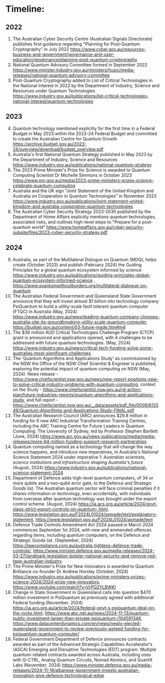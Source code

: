 # Timeline:

## 2022
1. The Australian Cyber Security Centre (Australian Signals Directorate) publishes first guidance regarding "Planning for Post-Quantum Cryptography" in July 2022 https://www.cyber.gov.au/resources-business-and-government/governance-and-user-education/governance/planning-post-quantum-cryptography
2. National Quantum Advisory Committee formed in September 2022 https://www.minister.industry.gov.au/ministers/husic/media-releases/national-quantum-advisory-committee
3. Post-Quantum Cryptography added to List of Critical Technologies in the National Interest in 2022 by the Department of Industry, Science and Resources under Quantum Technologies https://www.industry.gov.au/publications/list-critical-technologies-national-interest/quantum-technologies

## 2023
4. Quantum technology mentioned explicitly for the first time in a Federal Budget in May 2023 within the 2023-24 Federal Budget and committed to create the Australian Centre for Quantum Growth https://archive.budget.gov.au/2023-24/overview/download/budget_overview.pdf
5. Australia's first National Quantum Strategy published in May 2023 by the Department of Industry, Science and Resources https://www.industry.gov.au/publications/national-quantum-strategy
6. The 2023 Prime Minister's Prize for Science is awarded to Quantum Computing Scientist Dr Michelle Simmons in October 2023 https://www.pm.gov.au/media/2023-prime-ministers-prizes-science-celebrate-quantum-computing
7. Australia and the UK sign "Joint Statement of the United Kingdom and Australia on Cooperation in Quantum Technologies" in November 2023 https://www.industry.gov.au/publications/joint-statement-united-kingdom-and-australia-cooperation-quantum-technologies
8. The Australian Cyber Security Strategy 2023-2030 published by the Department of Home Affairs explicitly mentions quantum technologies, associated risks, and outlines high-level steps to "Prepare for a post-quantum world" https://www.homeaffairs.gov.au/cyber-security-subsite/files/2023-cyber-security-strategy.pdf

## 2024
9. Australia, as part of the Multilateral Dialogue on Quantum (MDQ), helps create (October 2023) and publish (February 2024) the Guiding Principles for a global quantum ecosystem informed by science https://www.industry.gov.au/publications/guiding-principles-global-quantum-ecosystem-informed-science , https://www.quantumwithoutborders.org/multilateral-dialogue-on-quantum
10. The Australian Federal Government and Queensland State Government announce that they will invest almost $1 billion into technology company PsiQuantum to build a utility-scale fault tolerant quantum computer (FTQC) in Australia (May, 2024) https://www.industry.gov.au/news/leading-quantum-company-chooses-australia-site-its-groundbreaking-utility-scale-quantum-computer, https://budget.gov.au/content/03-future-made.htm#m4
11. The $36 million AUD Critical Technologies Challenge Program (CTCP) grant is announced and applications opened, with 4 challenges to be addressed with future quantum technologies. (May, 2024) https://www.industry.gov.au/news/critical-tech-funding-solve-some-australias-most-significant-challenges
12. The 'Quantum Algorithms and Applications Study' as commissioned by the NSW the Office of the NSW Chief Scientist & Engineer is published, exploring the potential impact of quantum computing on NSW (May, 2024). News release - https://www.chiefscientist.nsw.gov.au/news/new-report-positions-nsw-to-solve-critical-industry-problems-with-quantum-computing, context on the Study - https://www.chiefscientist.nsw.gov.au/rd-action-plan/future-industries-reports/quantum-algorithms-and-applications-study, and full report - https://www.chiefscientist.nsw.gov.au/__data/assets/pdf_file/0009/612549/Quantum-Algorithms-and-Applications-Study-FINAL.pdf
13. The Australian Research Council (ARC) announces $29.8 million in funding for 6 new ARC Industrial Transformation Training Centres, including the ARC Training Centre for Future Leaders in Quantum Computing: The University of Sydney, led by Professor Stephen Bartlett (June, 2024) https://www.arc.gov.au/news-publications/media/media-releases/more-64-million-funding-support-research-partnerships
14. Quantum computing named as a technology that will change the way science happens, and introduce new imperatives, in Australia's National Science Statement 2024 under imperative 1: *Australian scientists, science institutions and infrastructure shaping Australia's future* (August, 2024) https://www.industry.gov.au/publications/national-science-statement-2024
15. Department of Defence adds high-level quantum computers, of 34 or more qubits and a two-qubit error gate, to the Defence and Strategic Goods list. The Australian quantum sector will face criminal penalties if it shares information or technology, even accidentally, with individuals from overseas after quantum technology was brought under the export control scheme. (August, 2024) https://ia.acs.org.au/article/2024/govt-slaps-strict-export-controls-on-quantum-.html, https://www.legislation.gov.au/F2024L01024/asmade/text/explanatory-statement, https://www.legislation.gov.au/F2024L01024/asmade/text
16. Defence Trade Controls Amendment Act 2024 passed in March 2024 commences September 1st 2024, with new and ammended offences regarding items, including quantum computers, on the Defence and Strategic Goods list. (September, 2024) https://lawcompliance.com.au/australia-tightens-defence-trade-controls/, https://www.minister.defence.gov.au/media-releases/2024-03-27/landmark-legislation-bolster-national-security-and-remove-red-tape-australian-industry
17. The Prime Minister's Prize for New Innovators is awarded to Quantum Brilliance co-founder Dr Andrew Horsley (October, 2024) https://www.industry.gov.au/publications/prime-ministers-prizes-science-2024/2024-prize-new-innovators, https://www.youtube.com/watch?v=VrPQ2YLBWKI
18. Change in State Government in Queensland calls into question $470 million investment in PsiQuantum as previously agreed with additional Federal funding (November, 2024) https://ia.acs.org.au/article/2024/federal-govt-s-psiquantum-deal-on-the-rocks.html, https://www.abc.net.au/news/2024-11-13/quantum-public-investment-larger-than-private-psiquantum-/104591346, https://www.datacenterdynamics.com/en/news/newly-elected-queensland-government-to-review-previously-agreed-funding-for-psiquantum-quantum-computer/
19. Federal Government Department of Defence announces contracts awarded as part of the Advanced Strategic Capabilities Accelerator’s (ASCA) Emerging and Disruptive Technologies (EDT) program. Multiple quantum-related contracts awarded across Australia, including ones with Q-CTRL, Analog Quantum Circuits, Nomad Atomics, and QuantX Labs (November, 2024) https://www.minister.defence.gov.au/media-releases/2024-11-18/albanese-government-invests-australian-innovation-give-defence-technological-edge
